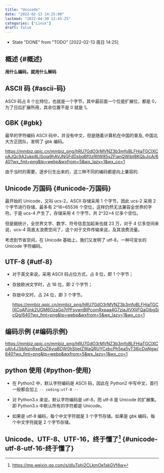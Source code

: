 ```yaml
---
title: "Unicode"
date: "2022-02-13 14:25:00"
lastmod: "2022-04-30 12:45:25"
categories: ["Linux"]
draft: false
---
```


-   State "DONE"       from "TODO"       <span class="timestamp-wrapper"><span class="timestamp">[2022-02-13 周日 14:25]</span></span>


## 概述 {#概述}

**用什么编码，就用什么解码**


## ASCII 码 {#ascii-码}

ASCII 码占 8 个比特位，也就是一个字节，其中最前面一个位是扩展位，都是 0，为了日后扩展所用，其余位置不是 0 就是 1。


## GBK {#gbk}

最早的字符编码 ASCII 码中，并没有中文，但是随着计算机在中国的普及, 中国北大方正团队，发明了 gbk 编码。

<https://mmbiz.qpic.cn/mmbiz_png/hRU7GdO3rMVNZ3b3mfoBLFHiaTGClXCoAJQc9A2ukp8LISoia9hAVJNGFdDsbqBf0zRItW85sZFianQWibt8KQbJicA/640?wx_fmt=png&tp=webp&wxfrom=5&wx_lazy=1&wx_co=1>

由于当时的需要，逐步衍生出来的，这三种不同的编码都是向上兼容的.


## Unicode 万国码 {#unicode-万国码}

最开始的 Unicode，又叫 ucs-2，ASCII 存储采用 1 个字节，因此 ucs-2 采用 2 个字节进行存储，最多有 2^16=65536 个空位，这样仍然无法兼容全世界的字符。于是 ucs-4 产生了，存储采用 4 个字节，共 2^32=4 亿多个空位。

但是据统计，全世界文字、数字、符号信息加起来也就 23 万，对于 4 亿多空间来说，ucs-4 简直太浪费空间了，这个对于文件传输来说，及其浪费流量。

考虑到节省空间，在 Unicode 基础上，我们又发明了 utf-8，一种可变长的 Unicode 字符编码。


## UTF-8 {#utf-8}

-   对于英文来说，采用 ASCII 码占位方式，占 8 位，即 1 个字节；
-   存放欧洲文字时，占 16 位，即 2 个字节；
-   存放中文时，占 24 位，即 3 个字节。

    <https://mmbiz.qpic.cn/mmbiz_png/hRU7GdO3rMVNZ3b3mfoBLFHiaTGClXCoAPJnk2UGM6OzaGq7rPFsywnBIPcomRxpaa4G7ziaJtVXIjFQaOibgSicQg/640?wx_fmt=png&tp=webp&wxfrom=5&wx_lazy=1&wx_co=1>


## 编码示例 {#编码示例}

<https://mmbiz.qpic.cn/mmbiz_png/hRU7GdO3rMVNZ3b3mfoBLFHiaTGClXCoAh4J3ibNznRxeDqZ8yiaBDW0hStjetZWaQRUYCxbcPh5ea5yT36icDqNgw/640?wx_fmt=png&tp=webp&wxfrom=5&wx_lazy=1&wx_co=1>


## python 使用 {#python-使用}

-   在 Python2 中，默认字符编码是 ASCII 码，因此在 Python2 中写中文，首行一般都会加上 `-- coding:utf-8 --`

-   对 Python3.x 来说，默认字符编码是 utf-8，而 utf-8 是 Unicode 的扩展集。即 Python3.x 中默认所有的字符都是 Unicode。

-   如果是 utf-8 编码，每个中文字符就是 3 个字节存储。如果是 gbk 编码，每个中文字符就是 2 个字节存储。


## Unicode、UTF-8、UTF-16，终于懂了[^fn:1] {#unicode-utf-8-utf-16-终于懂了}

[^fn:1]: <https://mp.weixin.qq.com/s/dIuTohi2CLkmOe1skGVf4w>